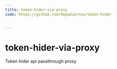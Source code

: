 ```yaml
---
title: token-hider-via-proxy
code: https://github.com/depadiernos/token-hider


---
```


# token-hider-via-proxy

Token hider api passthrough proxy
